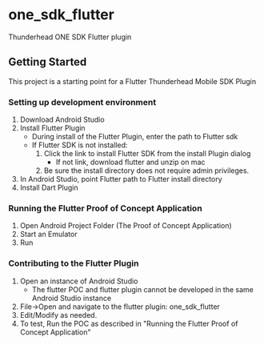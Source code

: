 # one_sdk_flutter

Thunderhead ONE SDK Flutter plugin 

## Getting Started

This project is a starting point for a Flutter Thunderhead Mobile SDK Plugin

### Setting up development environment
1. Download Android Studio
2. Install Flutter Plugin
    * During install of the Flutter Plugin, enter the path to Flutter sdk
    * If Flutter SDK is not installed:
        1. Click the link to install Flutter SDK from the install Plugin dialog
            * If not link, download flutter and unzip on mac
        2. Be sure the install directory does not require admin privileges.
3. In Android Studio, point Flutter path to Flutter install directory          
4. Install Dart Plugin

### Running the Flutter Proof of Concept Application
1. Open Android Project Folder (The Proof of Concept Application)
2. Start an Emulator
3. Run

### Contributing to the Flutter Plugin
1. Open an instance of Android Studio
    - The flutter POC and flutter plugin cannot be developed in the same Android Studio instance
2. File->Open and navigate to the flutter plugin: one_sdk_flutter
3. Edit/Modify as needed.
4. To test, Run the POC as described in "Running the Flutter Proof of Concept Application"
  
